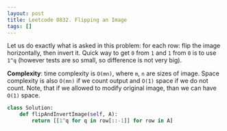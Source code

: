 ```yaml
---
layout: post
title: Leetcode 0832. Flipping an Image
tags: []
---
```


Let us do exactly what is asked in this problem: for each row: flip the image horizontally, then invert it. Quick way to get `0` from `1` and `1` from `0` is to use `1^q` (however tests are so small, so difference is not very big).

**Complexity**: time complexity is `O(mn)`, where `m`, `n` are sizes of image. Space complexity is also `O(mn)` if we count output and `O(1)` space if we do not count. Note, that if we allowed to modify original image, than we can have `O(1)` space.

```python
class Solution:
    def flipAndInvertImage(self, A):
        return [[1^q for q in row[::-1]] for row in A]
```
